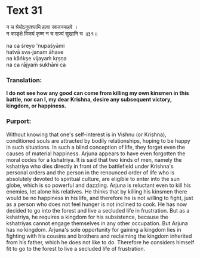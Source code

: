# Text 31

न च श्रेयोऽनुपश्यामि हत्वा स्वजनमाहवे ।  
न काङ्क्षे विजयं कृष्ण न च राज्यं सुखानि च ॥३१॥

na ca śreyo 'nupaśyāmi  
hatvā sva-janam āhave  
na kāńkṣe vijayaḿ kṛṣṇa  
na ca rājyaḿ sukhāni ca



### Translation:

**I do not see how any good can come from killing my own kinsmen in this battle, nor can I, my dear Krishna, desire any subsequent victory, kingdom, or happiness.**

### Purport:

Without knowing that one's self-interest is in Vishnu (or Krishna), conditioned souls are attracted by bodily relationships, hoping to be happy in such situations. In such a blind conception of life, they forget even the causes of material happiness. Arjuna appears to have even forgotten the moral codes for a kshatriya. It is said that two kinds of men, namely the kshatriya who dies directly in front of the battlefield under Krishna's personal orders and the person in the renounced order of life who is absolutely devoted to spiritual culture, are eligible to enter into the sun globe, which is so powerful and dazzling. Arjuna is reluctant even to kill his enemies, let alone his relatives. He thinks that by killing his kinsmen there would be no happiness in his life, and therefore he is not willing to fight, just as a person who does not feel hunger is not inclined to cook. He has now decided to go into the forest and live a secluded life in frustration. But as a kshatriya, he requires a kingdom for his subsistence, because the kshatriyas cannot engage themselves in any other occupation. But Arjuna has no kingdom. Arjuna's sole opportunity for gaining a kingdom lies in fighting with his cousins and brothers and reclaiming the kingdom inherited from his father, which he does not like to do. Therefore he considers himself fit to go to the forest to live a secluded life of frustration.